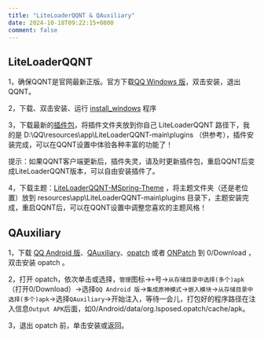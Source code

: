 ```yaml
---
title: "LiteLoaderQQNT & QAuxiliary"
date: 2024-10-18T09:22:15+0800
comment: false
---
```


## LiteLoaderQQNT

1，确保QQNT是官网最新正版。官方下载[QQ Windows 版](https://im.qq.com/index)，双击安装，退出QQNT。

2，下载、双击安装、运行 [install_windows](https://github.com/Mzdyl/LiteLoaderQQNT_Install/releases) 程序

3，下载最新的[插件包](https://github.com/xiyuesaves/LiteLoaderQQNT-lite_tools/releases)，将插件文件夹放到你自己 LiteLoaderQQNT 路径下，我的是 D:\QQ\resources\app\LiteLoaderQQNT-main\plugins （供参考），插件安装完成，可以在QQNT设置中体验各种丰富的功能了！

提示：如果QQNT客户端更新后，插件失灵，请及时更新插件包，重启QQNT后变成LiteLoaderQQNT版本，可以自由安装插件了。

4，下载主题：[LiteLoaderQQNT-MSpring-Theme](https://github.com/MUKAPP/LiteLoaderQQNT-MSpring-Theme) ，将主题文件夹（还是老位置）放到 resources\app\LiteLoaderQQNT-main\plugins 目录下，主题安装完成，重启QQNT后，可以在QQNT设置中调整您喜欢的主题风格！

## QAuxiliary

1，下载 [QQ Android 版](https://im.qq.com/index)、[QAuxiliary](https://github.com/cinit/QAuxiliary)、[opatch](https://t.me/QToolCI/268) 或者 [ONPatch](https://t.me/NPatch/159) 到 0/Download ，双击安装 opatch 。

2，打开 opatch，依次单击或选择，`管理`图标→`+`号→`从存储目录中选择(多个)apk`（打开0/Download）→选择`QQ Android 版`→`集成原神模式`→`嵌入模块`→`从存储目录中选择(多个)apk`→选择`QAuxiliary`→开始注入，等待一会儿，打包好的程序路径在注入信息`Output APK`后面，如0/Android/data/org.lsposed.opatch/cache/apk。

3，退出 opatch 前，单击安装或返回。













